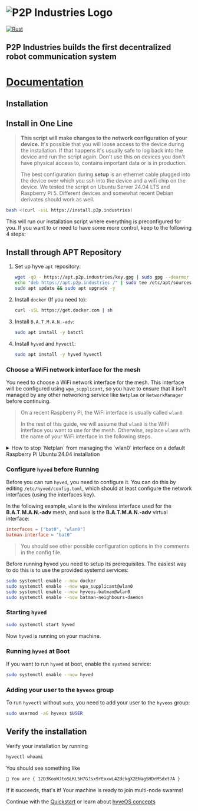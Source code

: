 # ![P2P Industries Logo](logo.png)

[![Rust](https://github.com/p2p-industries/hyveos/actions/workflows/rust.yml/badge.svg)](https://github.com/p2p-industries/hyveos/actions/workflows/rust.yml)

## P2P Industries builds the first decentralized robot communication system

# [Documentation](https://docs.p2p.industries)

## Installation

## Install in One Line

> **This script will make changes to the network configuration of your device.**
> It's possible that you will loose access to the device during the installation. If that happens it's usually safe to log back into the device and run the script again.
> Don't use this on devices you don't have physical access to, contains important data or is in production.
>
> The best configuration during **setup** is an ethernet cable plugged into the device over which you ssh into the device and a wifi chip on the device.
> We tested the script on Ubuntu Server 24.04 LTS and Raspberry Pi 5. Different devices and somewhat recent Debian derivates should work as well.

```bash
bash <(curl -ssL https://install.p2p.industries)
```

This will run our installation script where everything is preconfigured for you.
If you want to or need to have some more control, keep to the following 4 steps:

## Install through APT Repository

1. Set up hyve `apt` repository:
   ```bash
   wget -qO - https://apt.p2p.industries/key.gpg | sudo gpg --dearmor --yes -o /etc/apt/trusted.gpg.d/p2p-industries.gpg
   echo "deb https://apt.p2p.industries /" | sudo tee /etc/apt/sources.list.d/p2p-industries.list
   sudo apt update && sudo apt upgrade -y
   ```

2. Install `docker` (If you need to):
   ```bash
   curl -sSL https://get.docker.com | sh
   ```

3. Install `B.A.T.M.A.N.-adv`:
   ```bash
   sudo apt install -y batctl
   ```

4. Install `hyved` and `hyvectl`:
   ```bash
   sudo apt install -y hyved hyvectl
   ```

### Choose a WiFi network interface for the mesh

You need to choose a WiFi network interface for the mesh.
This interface will be configured using `wpa_supplicant`, so you have to ensure that it isn't managed by any other networking service like `Netplan` or `NetworkManager` before continuing.

> On a recent Raspberry Pi, the WiFi interface is usually called `wlan0`.
>
> In the rest of this guide, we will assume that `wlan0` is the WiFi interface you want to use for the mesh.
> Otherwise, replace `wlan0` with the name of your WiFi interface in the following steps.

<details>
<summary>How to stop `Netplan` from managing the `wlan0` interface on a default Raspberry Pi Ubuntu 24.04 installation</summary>
On a default Raspberry Pi Ubuntu 24.04 installation, installed using the Raspberry Pi Imager, `Netplan` is configured by `cloud-init` to manage the `wlan0` interface.
To stop `Netplan` from managing the interface, you should be able to follow these steps:

1. Make sure, that you are either working on the device directly (e.g. with a keyboard and monitor connected to the Pi) or that you are connected over SSH using the ethernet port.

2. Check if `cloud-init` is enabled:
   ```bash
   sudo systemctl status cloud-init
   ```

   If it is enabled, you should see something like `Active: active` in the output.
   In that case, you can disable it permanently by creating an empty file at `/etc/cloud/cloud-init.disabled`:

   ```bash
   sudo touch /etc/cloud/cloud-init.disabled
   ```

3. Check, which network configuration files are present:
   ```bash
   ls /etc/netplan
   ```

   If `cloud-init` was enabled, you should see a file called something like `50-cloud-init.yaml`. Otherwise, other configuration files might be present.
   Check, which of these files contains the configuration for the `wlan0` interface:

   ```bash
   cat /etc/netplan/50-cloud-init.yaml
   # maybe cat other files as well, until you find the one with the `wlan0` configuration
   ```

   The file should look somewhat like this:

   ```yaml
   network:
     version: 2
     wifis:
       renderer: networkd
       wlan0:
         access-points:
           SOME_SSID:
             password: SOME_PASSWORD_HASH
         dhcp4: true
         optional: true
     ethernets:
       eth0:
         dhcp4: true
   ```

4. Remove the configuration for the `wlan0` interface from the file:
   ```bash
   sudo nano /etc/netplan/50-cloud-init.yaml
   ```

   Remove the section for the `wlan0` interface. The example above would look like this after removing the `wlan0` section:

   ```yaml
   network:
     version: 2
     ethernets:
       eth0:
         dhcp4: true
   ```

   If none of the configuration file you find in step 3 contains an ethernet configuration, but you are connected over ethernet, you might need to add an ethernet configuration like the one above, to keep the ethernet connection working.

5. Apply the changes:
   ```bash
   sudo netplan apply
   ```
   If you are connected over SSH, you might lose the connection at this point. If you do, just try to reconnect after a few seconds.
   If reconnecting doesn't work, you might need to restart the device.

</details>

### Configure `hyved` before Running

Before you can run `hyved`, you need to configure it.
You can do this by editing `/etc/hyved/config.toml`,
which should at least configure the network interfaces (using the interfaces key).

In the following example, `wlan0` is the wireless interface used for
the **B.A.T.M.A.N.-adv** mesh, and `bat0` is the **B.A.T.M.A.N.-adv** virtual interface:

```toml
interfaces = ["bat0", "wlan0"]
batman-interface = "bat0"
```

> You should see other possible configuration options in the comments in the config file.

Before running hyved you need to setup its prerequisites.
The easiest way to do this is to use the provided systemd services:

```bash
sudo systemctl enable --now docker
sudo systemctl enable --now wpa_supplicant@wlan0
sudo systemctl enable --now hyveos-batman@wlan0
sudo systemctl enable --now batman-neighbours-daemon
```

### Starting `hyved`

```bash
sudo systemctl start hyved
```

Now `hyved` is running on your machine.

### Running `hyved` at Boot

If you want to run `hyved` at boot, enable the `systemd` service:

```bash
sudo systemctl enable --now hyved
```

### Adding your user to the `hyveos` group

To run `hyvectl` without `sudo`, you need to add your user to the `hyveos` group:

```bash
sudo usermod -aG hyveos $USER
```

## Verify the installation

Verify your installation by running

```bash
hyvectl whoami
```

You should see something like

```bash
🤖 You are { 12D3KooWJtoSLKL5H7GJsx9rExxwL4ZdckgX2ENagSHDrMSdxt7A }
```

If it succeeds, that's it! Your machine is ready to join multi-node swarms!

Continue with the [Quickstart](https://docs.p2p.industries/concepts/quickstart) or learn about [hyveOS concepts](https://docs.p2p.industries/concepts/concepts)
